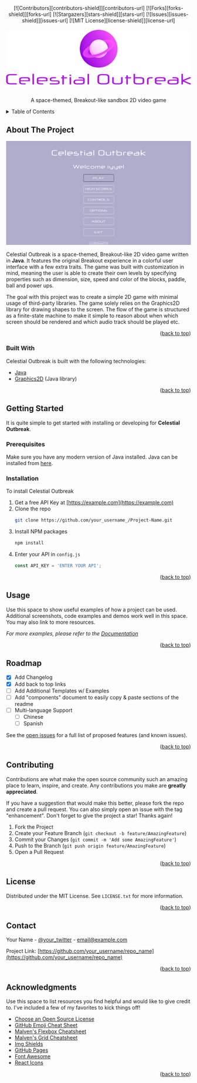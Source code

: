 <div id="top"></div>

<!-- PROJECT SHIELDS -->
<!--
*** I'm using markdown "reference style" links for readability.
*** Reference links are enclosed in brackets [ ] instead of parentheses ( ).
*** See the bottom of this document for the declaration of the reference variables
*** for contributors-url, forks-url, etc. This is an optional, concise syntax you may use.
*** https://www.markdownguide.org/basic-syntax/#reference-style-links
-->

<div align="center">
[![Contributors][contributors-shield]][contributors-url]
[![Forks][forks-shield]][forks-url]
[![Stargazers][stars-shield]][stars-url]
[![Issues][issues-shield]][issues-url]
[![MIT License][license-shield]][license-url]
</div>


<!-- PROJECT LOGO -->
<br />
<div align="center">
  <a href="https://github.com/iyyel/celestial-outbreak">
    <img src="images/celestialoutbreak-logo.png" alt="Logo">
  </a>

  <!-- <h3 align="center">Title</h3> -->

  <p align="center">
    <br />
    A space-themed, Breakout-like sandbox 2D video game
    <br />
    <!--
    <a href="https://github.com/othneildrew/Best-README-Template"><strong>Explore the docs »</strong></a>
    <br />
    <br />
    <a href="https://github.com/othneildrew/Best-README-Template">View Demo</a>
    ·
    <a href="https://github.com/othneildrew/Best-README-Template/issues">Report Bug</a>
    ·
    <a href="https://github.com/othneildrew/Best-README-Template/issues">Request Feature</a>
    -->
  </p>
</div>



<!-- TABLE OF CONTENTS -->
<details>
  <summary>Table of Contents</summary>
  <ol>
    <li>
      <a href="#about-the-project">About Celestial Outbreak</a>
      <ul>
        <li><a href="#built-with">Built With</a></li>
      </ul>
    </li>
    <li>
      <a href="#getting-started">Getting Started</a>
      <ul>
        <li><a href="#prerequisites">Prerequisites</a></li>
        <li><a href="#installation">Installation</a></li>
      </ul>
    </li>
    <li><a href="#usage">Usage</a></li>
    <li><a href="#roadmap">Roadmap</a></li>
    <li><a href="#contributing">Contributing</a></li>
    <li><a href="#license">License</a></li>
    <li><a href="#contact">Contact</a></li>
    <li><a href="#acknowledgments">Acknowledgments</a></li>
  </ol>
</details>



<!-- ABOUT THE PROJECT -->
## About The Project

[![Celestial Outbreak][product-screenshot]](https://github.com/iyyel/celestial-outbreak)

Celestial Outbreak is a space-themed, Breakout-like 2D video game written in **Java**. 
It features the original Breakout experience in a colorful user interface with a 
few extra traits. The game was built with customization in mind, meaning the user
is able to create their own levels by specifying properties such as dimension, 
size, speed and color of the blocks, paddle, ball and power ups.

The goal with this project was to create a simple 2D game with minimal usage of 
third-party libraries. The game solely relies on the Graphics2D library for drawing 
shapes to the screen. The flow of the game is structured as a finite-state machine
to make it simple to reason about when which screen should be rendered and which
audio track should be played etc.

<p align="right">(<a href="#top">back to top</a>)</p>



### Built With

Celestial Outbreak is built with the following technologies:

* [Java](https://java.com/en/)
* [Graphics2D](https://docs.oracle.com/javase/7/docs/api/java/awt/Graphics2D.html/) (Java library)

<p align="right">(<a href="#top">back to top</a>)</p>



<!-- GETTING STARTED -->
## Getting Started

It is quite simple to get started with installing or developing for **Celestial Outbreak**.


### Prerequisites

Make sure you have any modern version of Java installed. Java can be installed from [here](https://java.com/en/).


### Installation

To install Celestial Outbreak

1. Get a free API Key at [https://example.com](https://example.com)
2. Clone the repo
   ```sh
   git clone https://github.com/your_username_/Project-Name.git
   ```
3. Install NPM packages
   ```sh
   npm install
   ```
4. Enter your API in `config.js`
   ```js
   const API_KEY = 'ENTER YOUR API';
   ```

<p align="right">(<a href="#top">back to top</a>)</p>



<!-- USAGE EXAMPLES -->
## Usage

Use this space to show useful examples of how a project can be used. Additional screenshots, code examples and demos work well in this space. You may also link to more resources.

_For more examples, please refer to the [Documentation](https://example.com)_

<p align="right">(<a href="#top">back to top</a>)</p>



<!-- ROADMAP -->
## Roadmap

- [x] Add Changelog
- [x] Add back to top links
- [ ] Add Additional Templates w/ Examples
- [ ] Add "components" document to easily copy & paste sections of the readme
- [ ] Multi-language Support
    - [ ] Chinese
    - [ ] Spanish

See the [open issues](https://github.com/othneildrew/Best-README-Template/issues) for a full list of proposed features (and known issues).

<p align="right">(<a href="#top">back to top</a>)</p>



<!-- CONTRIBUTING -->
## Contributing

Contributions are what make the open source community such an amazing place to learn, inspire, and create. Any contributions you make are **greatly appreciated**.

If you have a suggestion that would make this better, please fork the repo and create a pull request. You can also simply open an issue with the tag "enhancement".
Don't forget to give the project a star! Thanks again!

1. Fork the Project
2. Create your Feature Branch (`git checkout -b feature/AmazingFeature`)
3. Commit your Changes (`git commit -m 'Add some AmazingFeature'`)
4. Push to the Branch (`git push origin feature/AmazingFeature`)
5. Open a Pull Request

<p align="right">(<a href="#top">back to top</a>)</p>



<!-- LICENSE -->
## License

Distributed under the MIT License. See `LICENSE.txt` for more information.

<p align="right">(<a href="#top">back to top</a>)</p>



<!-- CONTACT -->
## Contact

Your Name - [@your_twitter](https://twitter.com/your_username) - email@example.com

Project Link: [https://github.com/your_username/repo_name](https://github.com/your_username/repo_name)

<p align="right">(<a href="#top">back to top</a>)</p>



<!-- ACKNOWLEDGMENTS -->
## Acknowledgments

Use this space to list resources you find helpful and would like to give credit to. I've included a few of my favorites to kick things off!

* [Choose an Open Source License](https://choosealicense.com)
* [GitHub Emoji Cheat Sheet](https://www.webpagefx.com/tools/emoji-cheat-sheet)
* [Malven's Flexbox Cheatsheet](https://flexbox.malven.co/)
* [Malven's Grid Cheatsheet](https://grid.malven.co/)
* [Img Shields](https://shields.io)
* [GitHub Pages](https://pages.github.com)
* [Font Awesome](https://fontawesome.com)
* [React Icons](https://react-icons.github.io/react-icons/search)

<p align="right">(<a href="#top">back to top</a>)</p>



<!-- MARKDOWN LINKS & IMAGES -->
<!-- https://www.markdownguide.org/basic-syntax/#reference-style-links -->
[contributors-shield]: https://img.shields.io/github/contributors/iyyel/celestial-outbreak.svg?style=for-the-badge
[contributors-url]: https://github.com/iyyel/celestial-outbreak/graphs/contributors
[forks-shield]: https://img.shields.io/github/forks/iyyel/celestial-outbreak.svg?style=for-the-badge
[forks-url]: https://github.com/iyyel/celestial-outbreak/network/members
[stars-shield]: https://img.shields.io/github/stars/iyyel/celestial-outbreak.svg?style=for-the-badge
[stars-url]: https://github.com/iyyel/celestial-outbreak/stargazers
[issues-shield]: https://img.shields.io/github/issues/iyyel/celestial-outbreak.svg?style=for-the-badge
[issues-url]: https://github.com/iyyel/celestial-outbreak/issues
[license-shield]: https://img.shields.io/github/license/iyyel/celestial-outbreak.svg?style=for-the-badge
[license-url]: https://github.com/iyyel/celestial-outbreak/LICENSE.md
<!-- [linkedin-shield]: https://img.shields.io/badge/-LinkedIn-black.svg?style=for-the-badge&logo=linkedin&colorB=555
[linkedin-url]: https://linkedin.com/in/ -->
[product-screenshot]: images/main_menu.png

